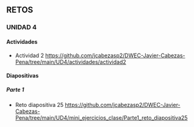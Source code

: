 ## RETOS
### UNIDAD 4

#### Actividades
- Actividad 2
    https://github.com/jcabezasp2/DWEC-Javier-Cabezas-Pena/tree/main/UD4/actividades/actividad2

#### Diapositivas
##### Parte 1
- Reto diapositiva 25
    https://github.com/jcabezasp2/DWEC-Javier-Cabezas-Pena/tree/main/UD4/mini_ejercicios_clase/Parte1_reto_diapositiva25
